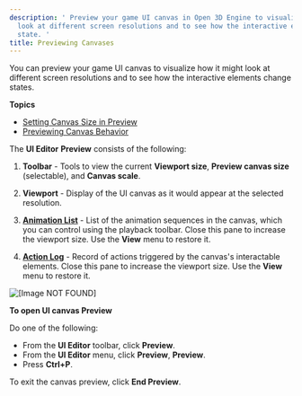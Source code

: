 ```yaml
---
description: ' Preview your game UI canvas in Open 3D Engine to visualize how it might
  look at different screen resolutions and to see how the interactive elements change
  state. '
title: Previewing Canvases
---
```


You can preview your game UI canvas to visualize how it might look at different screen resolutions and to see how the interactive elements change states.

**Topics**
+ [Setting Canvas Size in Preview](/docs/user-guide/interactivity/user-interface/editor/previewing-setting-size.md)
+ [Previewing Canvas Behavior](/docs/user-guide/interactivity/user-interface/editor/previewing-behavior.md)

The **UI Editor** **Preview** consists of the following:

1. **Toolbar** - Tools to view the current **Viewport size**, **Preview canvas size** (selectable), and **Canvas scale**.

1. **Viewport** - Display of the UI canvas as it would appear at the selected resolution.

1. [**Animation List**](/docs/userguide/ui/editor/previewing-behavior#animation-list-pane) - List of the animation sequences in the canvas, which you can control using the playback toolbar. Close this pane to increase the viewport size. Use the **View** menu to restore it.

1. [**Action Log**](/docs/userguide/ui/editor/previewing-behavior#action-log) - Record of actions triggered by the canvas's interactable elements. Close this pane to increase the viewport size. Use the **View** menu to restore it.

![\[Image NOT FOUND\]](/images/user-guide/game_ui_editor/ui-editor-preview-overview.png)

**To open UI canvas **Preview****

Do one of the following:
+ From the **UI Editor** toolbar, click **Preview**.
+ From the **UI Editor** menu, click **Preview**, **Preview**.
+ Press **Ctrl+P**.

To exit the canvas preview, click **End Preview**.
